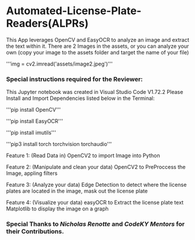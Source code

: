 # Automated-License-Plate-Readers(ALPRs)

This App leverages OpenCV and EasyOCR to analyze an image and extract the text within it.
There are 2 Images in the assets, or you can analyze your own (copy your image to the assets folder and target the name of your file)

'''img = cv2.imread('assets/image2.jpeg')'''

### Special instructions required for the Reviewer:

This Jupyter notebook was created in Visual Studio Code V1.72.2
Please Install and Import Dependencies listed below in the Terminal:

'''pip install OpenCV'''

'''pip install EasyOCR'''

'''pip install imutils'''

'''pip3 install torch torchvision torchaudio'''


Feature 1: (Read Data in) 
OpenCV2 to import Image into Python

Feature 2: (Manipulate and clean your data) 
OpenCV2 to PreProccess the Image, appling filters

Feature 3: (Analyze your data) 
Edge Detection to detect where the license plates are located in the image, mask out the license plate

Feature 4: (Visualize your data) 
easyOCR to Extract the license plate text
Matplotlib to display the image on a graph


### Special Thanks to *Nicholas Renotte* and *CodeKY Mentors* for their Contributions.
